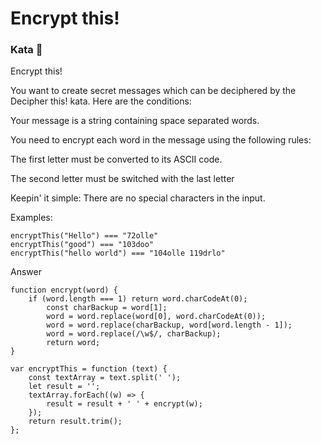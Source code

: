 # Encrypt this!

### Kata 🥋

Encrypt this!

You want to create secret messages which can be deciphered by the Decipher this! kata. Here are the conditions:

Your message is a string containing space separated words.

You need to encrypt each word in the message using the following rules:

The first letter must be converted to its ASCII code.

The second letter must be switched with the last letter

Keepin' it simple: There are no special characters in the input.

Examples:

    encryptThis("Hello") === "72olle"
    encryptThis("good") === "103doo"
    encryptThis("hello world") === "104olle 119drlo"

Answer

    function encrypt(word) {
        if (word.length === 1) return word.charCodeAt(0);
            const charBackup = word[1];
            word = word.replace(word[0], word.charCodeAt(0));
            word = word.replace(charBackup, word[word.length - 1]);
            word = word.replace(/\w$/, charBackup);
            return word;
    }

    var encryptThis = function (text) {
        const textArray = text.split(' ');
        let result = '';
        textArray.forEach((w) => {
            result = result + ' ' + encrypt(w);
        });
        return result.trim();
    };
